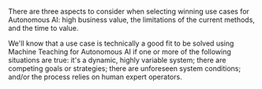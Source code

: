 There are three aspects to consider when selecting winning use cases for Autonomous AI: high business value, the limitations of the current methods, and the time to value.

We'll know that a use case is technically a good fit to be solved using Machine Teaching for Autonomous AI if one or more of the following situations are true: it's a dynamic, highly variable system; there are competing goals or strategies; there are unforeseen system conditions; and/or the process relies on human expert operators.
